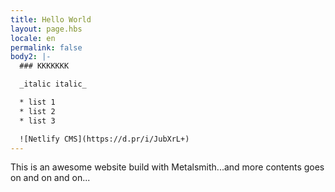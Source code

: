 ```yaml
---
title: Hello World
layout: page.hbs
locale: en 
permalink: false
body2: |-
  ### KKKKKKK

  _italic italic_

  * list 1
  * list 2
  * list 3

  ![Netlify CMS](https://d.pr/i/JubXrL+)
---
```

This is an awesome website build with Metalsmith...and more contents goes on and on and on...

